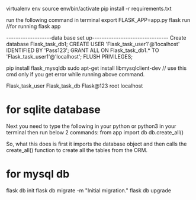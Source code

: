 virtualenv env
source env/bin/activate
pip install -r requirements.txt


run the following command in terminal
export FLASK_APP=app.py
flask run   			//for running flask app


-------------------data base set up--------------------------------
Create database Flask_task_db1;
CREATE USER 'Flask_task_user1'@'localhost' IDENTIFIED BY 'Pass123';
GRANT ALL ON Flask_task_db1.* TO 'Flask_task_user1'@'localhost';
FLUSH PRIVILEGES;


pip install flask_mysqldb
sudo apt-get install libmysqlclient-dev			// use this cmd only if you get error while running above command.


Flask_task_user
Flask_task_db
Flask@123
root
localhost

# for sqlite database
Next you need to type the following in your python or python3 in your terminal then run below 2 commands:
from app import db
db.create_all()

So, what this does is first it imports the database object and then calls the create_all() function to create all the tables from the ORM.

# for mysql db
flask db init
flask db migrate -m "Initial migration."
flask db upgrade
